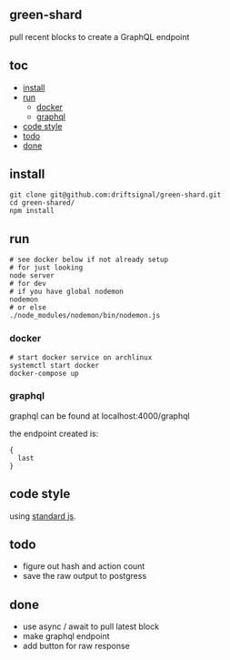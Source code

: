 ## green-shard

pull recent blocks to create a GraphQL endpoint


## toc

- [install]
- [run]
  - [docker]
  - [graphql]
- [code style]
- [todo]
- [done]


## install

    git clone git@github.com:driftsignal/green-shard.git
    cd green-shared/
    npm install

## run

    # see docker below if not already setup
    # for just looking
    node server
    # for dev
    # if you have global nodemon
    nodemon
    # or else
    ./node_modules/nodemon/bin/nodemon.js

### docker

    # start docker service on archlinux
    systemctl start docker
    docker-compose up


### graphql

graphql can be found at localhost:4000/graphql

the endpoint created is:

    {
      last
    }


## code style

using [standard js].

## todo

- figure out hash and action count
- save the raw output to postgress

## done

- use async / await to pull latest block
- make graphql endpoint
- add button for raw response

[install]:#install

[run]:#run
  [docker]:#docker
  [graphql]:#graphql

[code style]:#code-style

[todo]:#todo
[done]:#done


[standard js]: https://standardjs.com/
